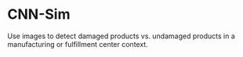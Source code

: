 # CNN-Sim
Use images to detect damaged products vs. undamaged products in a manufacturing or fulfillment center context.

